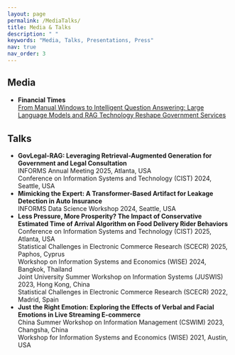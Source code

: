 ```yaml
---
layout: page
permalink: /MediaTalks/
title: Media & Talks
description: " "
keywords: "Media, Talks, Presentations, Press"
nav: true
nav_order: 3
---
```


<!-- _pages/media-talks.md -->

<div class="media-talks">
  <h2>Media</h2>
  <ul>
    <li>
      <strong>Financial Times</strong><br>
      <a href="https://www.ftchinese.com/story/001105201" target="_blank">
        From Manual Windows to Intelligent Question Answering: Large Language Models and RAG Technology Reshape Government Services
      </a>
    </li>
  </ul>

  <h2 style="margin-top:32px;">Talks</h2>
  <ul>
    <li>
      <strong>GovLegal-RAG: Leveraging Retrieval-Augmented Generation for Government and Legal Consultation</strong><br>
      INFORMS Annual Meeting 2025, Atlanta, USA<br>
      Conference on Information Systems and Technology (CIST) 2024, Seattle, USA
    </li>
    <li>
      <strong>Mimicking the Expert: A Transformer-Based Artifact for Leakage Detection in Auto Insurance</strong><br>
      INFORMS Data Science Workshop 2024, Seattle, USA
    </li>
    <li>
      <strong>Less Pressure, More Prosperity? The Impact of Conservative Estimated Time of Arrival Algorithm on Food Delivery Rider Behaviors</strong><br>
      Conference on Information Systems and Technology (CIST) 2025, Atlanta, USA<br>
      Statistical Challenges in Electronic Commerce Research (SCECR) 2025, Paphos, Cyprus<br>
      Workshop on Information Systems and Economics (WISE) 2024, Bangkok, Thailand<br>
      Joint University Summer Workshop on Information Systems (JUSWIS) 2023, Hong Kong, China<br>
      Statistical Challenges in Electronic Commerce Research (SCECR) 2022, Madrid, Spain
    </li>
    <li>
      <strong>Just the Right Emotion: Exploring the Effects of Verbal and Facial Emotions in Live Streaming E-commerce</strong><br>
      China Summer Workshop on Information Management (CSWIM) 2023, Changsha, China<br>
      Workshop for Information Systems and Economics (WISE) 2021, Austin, USA
    </li>
  </ul>
</div>
